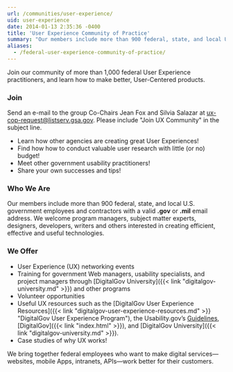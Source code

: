 ```yaml
---
url: /communities/user-experience/
uid: user-experience
date: 2014-01-13 2:35:36 -0400
title: 'User Experience Community of Practice'
summary: "Our members include more than 900 federal, state, and local U.S. government employees and contractors with a valid .gov or .mil email address. We welcome program managers, subject matter experts, designers, developers, writers and others interested in creating efficient, effective and useful technologies."
aliases:
  - /federal-user-experience-community-of-practice/
---
```


Join our community of more than 1,000 federal User Experience practitioners, and learn how to make better, User-Centered products.

### Join
Send an e-mail to the group Co-Chairs Jean Fox and Silvia Salazar at [ux-cop-request@listserv.gsa.gov](mailto:ux-cop-request@listserv.gsa.gov?subject=Join%20U%20Community). Please include "Join UX Community" in the subject line.

  * Learn how other agencies are creating great User Experiences!
  * Find how how to conduct valuable user research with little (or no) budget!
  * Meet other government usability practitioners!
  * Share your own successes and tips!

### Who We Are

Our members include more than 900 federal, state, and local U.S. government employees and contractors with a valid **.gov** or **.mil** email address. We welcome program managers, subject matter experts, designers, developers, writers and others interested in creating efficient, effective and useful technologies.

### We Offer

  * User Experience (UX) networking events
  * Training for government Web managers, usability specialists, and project managers through [DigitalGov University]({{< link "digitalgov-university.md" >}}) and other programs
  * Volunteer opportunities
  * Useful UX resources such as the [DigitalGov User Experience Resources]({{< link "digitalgov-user-experience-resources.md" >}} "DigitalGov User Experience Program"), the Usability.gov&#8217;s [Guidelines](http://guidelines.usability.gov/), [DigitalGov]({{< link "index.html" >}}), and [DigitalGov University]({{< link "digitalgov-university.md" >}}). [
  ](http://www.usability.gov/)
  * Case studies of why UX works!

We bring together federal employees who want to make digital services—websites, mobile Apps, intranets, APIs—work better for their customers.
